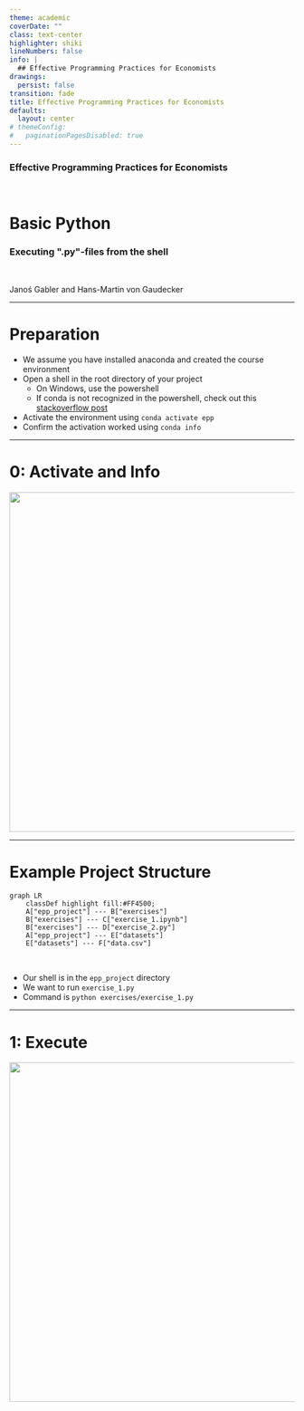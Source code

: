 ```yaml
---
theme: academic
coverDate: ""
class: text-center
highlighter: shiki
lineNumbers: false
info: |
  ## Effective Programming Practices for Economists
drawings:
  persist: false
transition: fade
title: Effective Programming Practices for Economists
defaults:
  layout: center
# themeConfig:
#   paginationPagesDisabled: true
---
```


### Effective Programming Practices for Economists

<br/>

# Basic Python

### Executing ".py"-files from the shell

<br/>


Janoś Gabler and Hans-Martin von Gaudecker

---

# Preparation

- We assume you have installed anaconda and created the course environment
- Open a shell in the root directory of your project
    - On Windows, use the powershell
    - If conda is not recognized in the powershell, check out this
      [stackoverflow post](https://stackoverflow.com/a/65160772/21900143)
- Activate the environment using `conda activate epp`
- Confirm the activation worked using `conda info`


---

# 0: Activate and Info

<img src="/activate_and_info.png" class="rounded" width="600"/>


---

# Example Project Structure


```mermaid {theme: 'dark', scale: 0.8}
graph LR
    classDef highlight fill:#FF4500;
    A["epp_project"] --- B["exercises"]
    B["exercises"] --- C["exercise_1.ipynb"]
    B["exercises"] --- D["exercise_2.py"]
    A["epp_project"] --- E["datasets"]
    E["datasets"] --- F["data.csv"]
```

<br/>

- Our shell is in the `epp_project` directory
- We want to run `exercise_1.py`
- Command is `python exercises/exercise_1.py`


---

# 1: Execute


<img src="/run.png" class="rounded" width="600"/>
